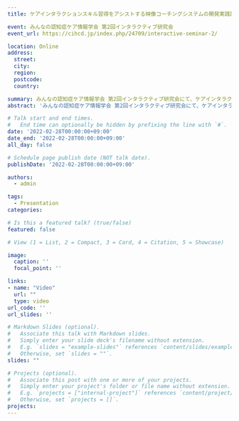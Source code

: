 ```yaml
---
title: ケアインタラクションスキル習得をアシストする映像コーチングシステムの開発実践評価

event: みんなの認知症ケア情報学会 第2回インタラクティブ研究会
event_url: https://cihcd.jp/index.php/24709/interactive-seminar-2/

location: Online
address:
  street: 
  city: 
  region: 
  postcode: 
  country: 

summary: みんなの認知症ケア情報学会 第2回インタラクティブ研究会にて、ケアインタラクションスキル習得をアシストする映像コーチングシステムの開発実践評価について発表を行いました。
abstract: 'みんなの認知症ケア情報学会 第2回インタラクティブ研究会にて、ケアインタラクションスキル習得をアシストする映像コーチングシステムの開発実践評価について発表を行いました。'

# Talk start and end times.
#   End time can optionally be hidden by prefixing the line with `#`.
date: '2022-02-28T00:00:00+09:00'
date_end: '2022-02-28T00:00:00+09:00'
all_day: false

# Schedule page publish date (NOT talk date).
publishDate: '2022-02-28T00:00:00+09:00'

authors:
  - admin

tags: 
  - Presentation
categories: 

# Is this a featured talk? (true/false)
featured: false

# View (1 = List, 2 = Compact, 3 = Card, 4 = Citation, 5 = Showcase)

image:
  caption: ''
  focal_point: ''

links:
- name: "Video"
  url: ""
  type: video
url_code: ''
url_slides: ''

# Markdown Slides (optional).
#   Associate this talk with Markdown slides.
#   Simply enter your slide deck's filename without extension.
#   E.g. `slides = "example-slides"` references `content/slides/example-slides.md`.
#   Otherwise, set `slides = ""`.
slides: ""

# Projects (optional).
#   Associate this post with one or more of your projects.
#   Simply enter your project's folder or file name without extension.
#   E.g. `projects = ["internal-project"]` references `content/project/deep-learning/index.md`.
#   Otherwise, set `projects = []`.
projects: 
---
```


